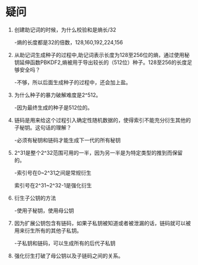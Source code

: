 # 疑问

1. 创建助记词的时候，为什么校验和是熵长/32

   -熵的长度都是32的倍数，128,160,192,224,156

2. 从助记词生成种子的过程中,助记词表示长度为128至256位的熵，通过使用秘钥延伸函数PBKDF2,熵被用于导出较长的（512位）种子。128至256的长度足够安全吗？

   -不够，所以后面生成种子的过程中，还会加上盐。

3. 为什么种子的暴力破解难度是2^512。

   -因为最终生成的种子是512位的。

4. 链码是用来给这个过程引入确定性随机数据的，使得索引不能充分衍生其他的子秘钥。这句话的理解？

   -必须有秘钥和链码才能生成下一代的所有秘钥

5. 2^31是整个2^32范围可用的一半，因为另一半是为特定类型的推到而保留的。

   -索引号在0~2^31之间是常规衍生

    索引号在2^31~2^32-1是强化衍生

6. 衍生子公钥的方法

   -使用子秘钥，使用母公钥

7. 因为扩展公钥包含有链码，如果子私钥被知道或者被泄漏的话，链码就可以被用来衍生所有的其他子私钥。

   -子私钥和链码，可以生成所有的后代子私钥

8. 强化衍生打破了母公钥以及子链码之间的关系。